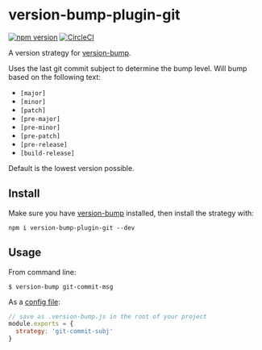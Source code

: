 # version-bump-plugin-git

[![npm version](https://badge.fury.io/js/version-bump-plugin-git.svg)](https://badge.fury.io/js/version-bump-plugin-git) [![CircleCI](https://circleci.com/gh/theogravity/version-bump-plugin-git.svg?style=svg)](https://circleci.com/gh/theogravity/version-bump-plugin-git)

A version strategy for [version-bump](https://github.com/theogravity/version-bump).

Uses the last git commit subject to determine the bump level. Will bump based on the following text:

* `[major]`
* `[minor]`
* `[patch]`
* `[pre-major]`
* `[pre-minor]`
* `[pre-patch]`
* `[pre-release]`
* `[build-release]`

Default is the lowest version possible.

<!-- TOC -->

## Install

Make sure you have [version-bump](https://github.com/theogravity/version-bump) installed, then
install the strategy with:

`npm i version-bump-plugin-git --dev`

## Usage

From command line:

`$ version-bump git-commit-msg`

As a [config file](https://github.com/theogravity/version-bump#custom-configuration-file):

```js
// save as .version-bump.js in the root of your project
module.exports = {
  strategy: 'git-commit-subj'
}
```

